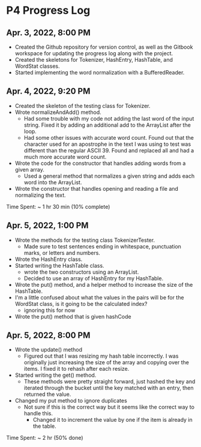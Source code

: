 # P4 Progress Log

## Apr. 3, 2022, 8:00 PM

* Created the Github repository for version control, as well as the Gitbook workspace for updating the progress log along with the project.
* Created the skeletons for Tokenizer, HashEntry, HashTable, and WordStat classes.&#x20;
* Started implementing the word normalization with a BufferedReader.

## Apr. 4, 2022, 9:20 PM

* Created the skeleton of the testing class for Tokenizer.
* Wrote normalizeAndAdd() method.&#x20;
  * Had some trouble with my code not adding the last word of the input string. Fixed it by adding an additional add to the ArrayList after the loop.
  * Had some other issues with accurate word count. Found out that the character used for an apostrophe in the text I was using to test was different than the regular ASCII 39. Found and replaced all and had a much more accurate word count.
* Wrote the code for the constructor that handles adding words from a given array.
  * &#x20;Used a general method that normalizes a given string and adds each word into the ArrayList.
* Wrote the constructor that handles opening and reading a file and normalizing the text.

Time Spent: \~ 1 hr 30 min (10% complete)

## Apr. 5, 2022, 1:00 PM

* Wrote the methods for the testing class TokenizerTester.
  * Made sure to test sentences ending in whitespace, punctuation marks, or letters and numbers.&#x20;
* Wrote the HashEntry class.
* Started writing the HashTable class.&#x20;
  * wrote the two constructors using an ArrayList.
  * Decided to use an array of HashEntry for my HashTable.&#x20;
* Wrote the put() method, and a helper method to increase the size of the HashTable.&#x20;
* I'm a little confused about what the values in the pairs will be for the WordStat class, is it going to be the calculated index?&#x20;
  * ignoring this for now
* Wrote the put() method that is given hashCode



## Apr. 5, 2022, 8:00 PM

* Wrote the update() method
  * Figured out that I was resizing my hash table incorrectly. I was originally just increasing the size of the array and copying over the items. I fixed it to rehash after each resize.&#x20;
* Started writing the get() method.&#x20;
  * &#x20;These methods were pretty straight forward, just hashed the key and iterated through the bucket until the key matched with an entry, then returned the value.
* Changed my put method to ignore duplicates
  * Not sure if this is the correct way but it seems like the correct way to handle this.&#x20;
    * Changed it to increment the value by one if the item is already in the table.&#x20;

Time Spent: \~ 2 hr (50% done)
